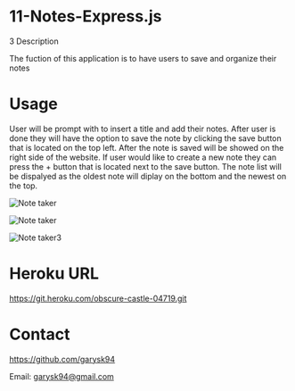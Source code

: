 # 11-Notes-Express.js

3 Description

The fuction of this application is to have users to save and organize their notes

# Usage

User will be prompt with to insert a title and add their notes. After user is done they will have the option to save the note by clicking the save button that is located 
on the top left. After the note is saved will be showed on the right side of the website. If user would like to create a new note they 
can press the + button that is located next to the save button. The note list will be dispalyed as the oldest note will diplay on the bottom and the newest on the top.

![Note taker](https://user-images.githubusercontent.com/117596796/227064999-a50fe622-4bff-46b8-a2aa-b5f54ab90719.png)

![Note taker](https://user-images.githubusercontent.com/117596796/227065004-da28dc71-ab42-4226-b07c-41a00f648468.png)

![Note taker3](https://user-images.githubusercontent.com/117596796/227065011-7ef4f151-c45f-462b-be6c-8bf2050f4cd2.png)

# Heroku URL 

https://git.heroku.com/obscure-castle-04719.git

# Contact 

https://github.com/garysk94

Email: garysk94@gmail.com
